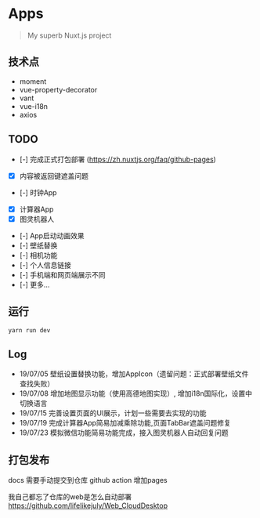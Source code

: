 # Apps

> My superb Nuxt.js project

## 技术点
* moment
* vue-property-decorator
* vant
* vue-i18n
* axios

## TODO
- [-] 完成正式打包部署 (https://zh.nuxtjs.org/faq/github-pages)
- [x] 内容被返回键遮盖问题
- [-] 时钟App
- [x] 计算器App
- [x] 图灵机器人
- [-] App启动动画效果
- [-] 壁纸替换
- [-] 相机功能
- [-] 个人信息链接
- [-] 手机端和网页端展示不同
- [-] 更多...

## 运行
```
yarn run dev
```

## Log
* 19/07/05
壁纸设置替换功能，增加AppIcon（遗留问题：正式部署壁纸文件查找失败）
* 19/07/08
增加地图显示功能（使用高德地图实现）, 增加i18n国际化，设置中切换语言
* 19/07/15
完善设置页面的UI展示，计划一些需要去实现的功能
* 19/07/19
完成计算器App简易加减乘除功能,页面TabBar遮盖问题修复
* 19/07/23
模拟微信功能简易功能完成，接入图灵机器人自动回复问题


## 打包发布
docs 需要手动提交到仓库
github action  增加pages


我自己都忘了仓库的web是怎么自动部署
https://github.com/lifelikejuly/Web_CloudDesktop